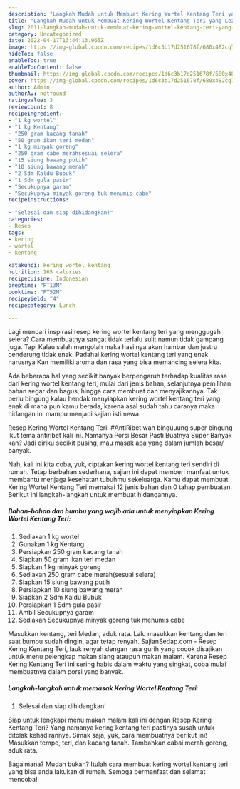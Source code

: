 ```yaml
---
description: "Langkah Mudah untuk Membuat Kering Wortel Kentang Teri yang Lezat, Buat Buka Puasa Enak Banget"
title: "Langkah Mudah untuk Membuat Kering Wortel Kentang Teri yang Lezat, Buat Buka Puasa Enak Banget"
slug: 2011-langkah-mudah-untuk-membuat-kering-wortel-kentang-teri-yang-lezat-buat-buka-puasa-enak-banget
category: Uncategorized
date: 2022-04-17T13:44:13.965Z
image: https://img-global.cpcdn.com/recipes/1d6c3b17d251678f/680x482cq70/kering-wortel-kentang-teri-foto-resep-utama.jpg
hideToc: false
enableToc: true
enableTocContent: false
thumbnail: https://img-global.cpcdn.com/recipes/1d6c3b17d251678f/680x482cq70/kering-wortel-kentang-teri-foto-resep-utama.jpg
cover: https://img-global.cpcdn.com/recipes/1d6c3b17d251678f/680x482cq70/kering-wortel-kentang-teri-foto-resep-utama.jpg
author: Admin
authorAv: notfound
ratingvalue: 3
reviewcount: 8
recipeingredient:
- "1 kg wortel"
- "1 kg Kentang"
- "250 gram kacang tanah"
- "50 gram ikan teri medan"
- "1 kg minyak goreng"
- "250 gram cabe merahsesuai selera"
- "15 siung bawang putih"
- "10 siung bawang merah"
- "2 Sdm Kaldu Bubuk"
- "1 Sdm gula pasir"
- "Secukupnya garam"
- "Secukupnya minyak goreng tuk menumis cabe"
recipeinstructions:

- "Selesai dan siap dihidangkan!"
categories:
- Resep
tags:
- kering
- wortel
- kentang

katakunci: kering wortel kentang 
nutrition: 165 calories
recipecuisine: Indonesian
preptime: "PT13M"
cooktime: "PT52M"
recipeyield: "4"
recipecategory: Lunch

---
```



Lagi mencari inspirasi resep kering wortel kentang teri yang menggugah selera? Cara membuatnya sangat tidak terlalu sulit namun tidak gampang juga. Tapi Kalau salah mengolah maka hasilnya akan hambar dan justru cenderung tidak enak. Padahal kering wortel kentang teri yang enak harusnya Kan memiliki aroma dan rasa yang bisa memancing selera kita.


Ada beberapa hal yang sedikit banyak berpengaruh terhadap kualitas rasa dari kering wortel kentang teri, mulai dari jenis bahan, selanjutnya pemilihan bahan segar dan bagus, hingga cara membuat dan menyajikannya. Tak perlu bingung kalau hendak menyiapkan kering wortel kentang teri yang enak di mana pun kamu berada, karena asal sudah tahu caranya maka hidangan ini mampu menjadi sajian istimewa.

Resep Kering Wortel Kentang Teri. #AntiRibet wah binguuung super bingung ikut tema antiribet kali ini. Namanya Porsi Besar Pasti Buatnya Super Banyak kan? Jadi diriku sedikit pusing, mau masak apa yang dalam jumlah besar/ banyak.


Nah, kali ini kita coba, yuk, ciptakan kering wortel kentang teri sendiri di rumah. Tetap berbahan sederhana, sajian ini dapat memberi manfaat untuk membantu menjaga kesehatan tubuhmu sekeluarga. Kamu dapat membuat Kering Wortel Kentang Teri memakai 12 jenis bahan dan 0 tahap pembuatan. Berikut ini langkah-langkah untuk membuat hidangannya.

<!--inarticleads1-->

##### Bahan-bahan dan bumbu yang wajib ada untuk menyiapkan Kering Wortel Kentang Teri:

1. Sediakan 1 kg wortel
1. Gunakan 1 kg Kentang
1. Persiapkan 250 gram kacang tanah
1. Siapkan 50 gram ikan teri medan
1. Siapkan 1 kg minyak goreng
1. Sediakan 250 gram cabe merah(sesuai selera)
1. Siapkan 15 siung bawang putih
1. Persiapkan 10 siung bawang merah
1. Siapkan 2 Sdm Kaldu Bubuk
1. Persiapkan 1 Sdm gula pasir
1. Ambil Secukupnya garam
1. Sediakan Secukupnya minyak goreng tuk menumis cabe


Masukkan kentang, teri Medan, aduk rata. Lalu masukkan kentang dan teri saat bumbu sudah dingin, agar tetap renyah. SajianSedap.com - Resep Kering Kentang Teri, lauk renyah dengan rasa gurih yang cocok disajikan untuk menu pelengkap makan siang ataupun makan malam. Karena Resep Kering Kentang Teri ini sering habis dalam waktu yang singkat, coba mulai membuatnya dalam porsi yang banyak. 

<!--inarticleads2-->

##### Langkah-langkah untuk memasak Kering Wortel Kentang Teri:


1. Selesai dan siap dihidangkan!

Siap untuk lengkapi menu makan malam kali ini dengan Resep Kering Kentang Teri? Yang namanya kering kentang teri pastinya susah untuk ditolak kehadirannya. Simak saja, yuk, cara membuatnya berikut ini! Masukkan tempe, teri, dan kacang tanah. Tambahkan cabai merah goreng, aduk rata. 

Bagaimana? Mudah bukan? Itulah cara membuat kering wortel kentang teri yang bisa anda lakukan di rumah. Semoga bermanfaat dan selamat mencoba!
